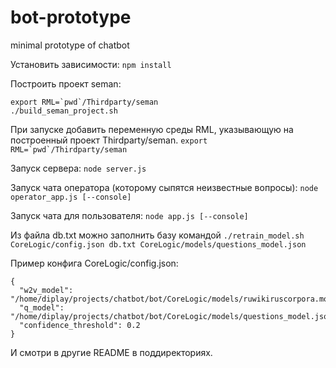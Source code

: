 # bot-prototype
minimal prototype of chatbot

Установить зависимости:
`npm install`

Построить проект seman:
```
export RML=`pwd`/Thirdparty/seman
./build_seman_project.sh
```

При запуске добавить переменную среды RML, указывающую на построенный проект Thirdparty/seman.
``export RML=`pwd`/Thirdparty/seman``

Запуск сервера:
`node server.js`

Запуск чата оператора (которому сыпятся неизвестные вопросы):
`node operator_app.js [--console]`

Запуск чата для пользователя:
`node app.js [--console]`

Из файла db.txt можно заполнить базу командой
`./retrain_model.sh CoreLogic/config.json db.txt CoreLogic/models/questions_model.json`

Пример конфига CoreLogic/config.json:
```
{
  "w2v_model": "/home/diplay/projects/chatbot/bot/CoreLogic/models/ruwikiruscorpora.model.bin.gz",
  "q_model": "/home/diplay/projects/chatbot/bot/CoreLogic/models/questions_model.json",
  "confidence_threshold": 0.2
}
```

И смотри в другие README в поддиректориях.

